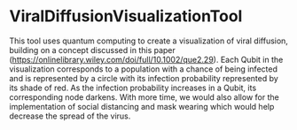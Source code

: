 # ViralDiffusionVisualizationTool
This tool uses quantum computing to create a visualization of viral diffusion, building on a concept discussed in this paper (https://onlinelibrary.wiley.com/doi/full/10.1002/que2.29). Each Qubit in the visualization corresponds to a population with a chance of being infected and is represented by a circle with its infection probability represented by its shade of red. As the infection probability increases in a Qubit, its corresponding node darkens. With more time, we would also allow for the implementation of social distancing and mask wearing which would help decrease the spread of the virus.
